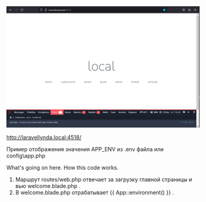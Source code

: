 [//]: Закомментировано
[//]: ![table](./img/table_git_reset.png)
[//]: <img src="../img/git/table_git_reset.png" alt="drawing" width="400"/>

<img src="./img/05.1.png" alt="drawing" width="800"/>

http://laravellynda.local:4518/

Пример отображения значения APP_ENV из .env файла или config\app.php

What's going on here. How this code works.

1. Маршрут routes/web.php отвечает за загрузку главной страницы и вью welcome.blade.php .
2. В welcome.blade.php отрабатывает {{ App::environment() }} .

